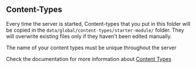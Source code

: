 ## Content-Types

Every time the server is started, Content-types that you put in this folder will be copied in the `data/global/content-types/starter-module/` folder.
They will overwrite existing files only if they haven't been edited manually.

The name of your content types must be unique throughout the server

Check the documentation for more information about [Content Types](http://localhost:3001/docs/next/build/content)
